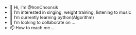 - 👋 Hi, I’m @IronChoonsik
- 👀 I’m interested in singing, weight training, listening to music
- 🌱 I’m currently learning python(Algorithm)
- 💞️ I’m looking to collaborate on ...
- 📫 How to reach me ...

<!---
IronChoonsik/IronChoonsik is a ✨ special ✨ repository because its `README.md` (this file) appears on your GitHub profile.
You can click the Preview link to take a look at your changes.
--->
